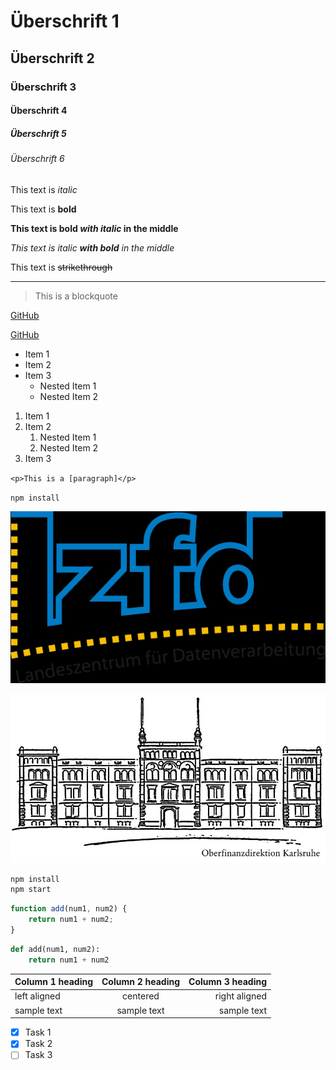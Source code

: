 <!-- Überschrift -->

# Überschrift 1

## Überschrift 2

### Überschrift 3

#### Überschrift 4

##### Überschrift 5

###### Überschrift 6

<!-- Kursiv -->

This text is *italic*

<!-- Fett -->

This text is **bold**

<!-- Fett + Kursiv -->

**This text is bold *with italic* in the middle**

*This text is italic **with bold** in the middle*

<!-- Durchstreichen -->

This text is ~~strikethrough~~

<!-- Horizontale Linie -->

---

<!-- Zitat -->
> This is a blockquote

<!-- Link -->

[GitHub](www.github.com)

<!-- Link mit Titel -->
[GitHub](www.github.com "Visit the GitHub website")

<!-- Ungeordnete Liste -->

* Item 1
* Item 2
* Item 3
  * Nested Item 1
  * Nested Item 2

<!-- Geordnete Liste -->

1. Item 1
2. Item 2
   1. Nested Item 1
   2. Nested Item 2
3. Item 3

<!-- Inline Quellcode -->

`<p>This is a [paragraph]</p>`

`npm install`

<!-- Bilder -->
<!-- Auch hier kann man ein Titel angeben -->

![LZfD](lzfd.jpg)

![OFD](ofd.jpg)

<!-- Codeblöcke -->
<!-- Gibt man auch die Programmiersprache an, wird spezielles Highlighting angezeigt  -->
```bash
npm install
npm start
```

```javascript
function add(num1, num2) {
    return num1 + num2;
}
```

```python
def add(num1, num2):
    return num1 + num2
```

<!-- Tabellen -->
<!-- :--- Text ist linksbündig  -->
<!-- :--: Text ist zentriert -->
<!-- ---: Text ist rechtsbündig -->
|Column 1 heading|Column 2 heading | Column 3 heading|
|:---------------|:---------------:|----------------:|
|left aligned    |    centered     |    right aligned|
|sample text     |   sample text   |      sample text|

<!-- einfache To-Do-Liste -->

* [x] Task 1
* [x] Task 2
* [ ] Task 3
